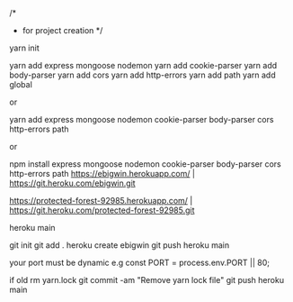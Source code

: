 /* 
- for project creation
  */

yarn init

yarn add express mongoose nodemon
yarn add cookie-parser
yarn add body-parser
yarn add cors
yarn add http-errors
yarn add path
yarn add global

or

yarn add express mongoose nodemon cookie-parser body-parser cors http-errors path

or

npm install express mongoose nodemon cookie-parser body-parser cors http-errors path
https://ebigwin.herokuapp.com/ | https://git.heroku.com/ebigwin.git

https://protected-forest-92985.herokuapp.com/ | https://git.heroku.com/protected-forest-92985.git


heroku main 

 git init
 git add .
 heroku create ebigwin
 git push heroku main

your port must be dynamic e.g  const PORT = process.env.PORT || 80;

 if old 
 rm yarn.lock
 git commit -am "Remove yarn lock file"
 git push heroku main